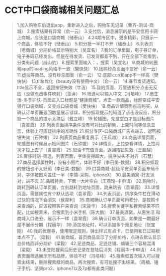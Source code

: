 # CCT中口袋商城相关问题汇总
> 1.加入购物车后退出app，重新进入之后，购物车无记录（曹齐-测试-商城）
> 2.搜索结果有异常（俞一云）
> 3.支付后，消息展示的是平安信用卡网上商城，应该是口袋商城（储泰山）
> 4.24期专区中，更多精彩，只展示一个商品，体验不好（储泰山）
> 5.积分抵一半打不开（储泰山）
> 6.列表页（老商城）分期价格显示特别大（吴宜名）
> 7.我的订单里面，电子券订单，电子券码已经发出，但是在待发货、已发货都查不到，只在全部下能看到，分类有问题（戚山豹）
> 8.搜索里面输入：<script>alert(456)</script>，搜索（吴宜名）
> 9.商城的转圈和app的loading风格不一致（樊快快）
> 10.团购秒杀页面不友好（俞一云）
> 11.虚拟等商品，没有秒杀图案（俞一云）
> 12.底部icon和app不一样高（樊快快）
> 13.title优化（beauty没有使用中文）（俞一云）
> 14.春节发货通知，title显示不全，返回按钮失效（牛洁）
> 15.我的页面，万里通积分点击无反应（没做点击事件映射）（澎湃）
> 16.筛选可以输入中文（冯培峰）
> 17.惠生活-冬季护肤-页面进入口标题是“健康商城”，点击一款商品，标题变成平安银行口袋商城，又变成口袋商城（樊快快）
> 18.商品详情页面点击购买，从确认订单页面返回数量展示错误，积分抵现提示的知道了点击没反应，积分抵一个商品的提示太滞后（戴立峰）
> 19.轮播图，先是空白才是目标图片（袁翠霞）
> 20.列表页面排序条件没有可对比的销量，上架时间等信息显示，体验上可质疑排序的准确性
> 21.积分专区-口袋商城广告点进去，返回按钮失效（石钟媛）
> 22.列表页商品重复展示（王超越）
> 23.商品详情页面，轮播图有时候展示相同图片（石钟媛）
> 24.详情页，上拉查看详情，上拉两次才拉上去了（袁翠霞）
> 25.加油卡充值页面，返回按钮失效（王超越）
> 26.奢侈时刻-筛选，列表页面，字体变得超大，排序尖头不对齐（石慧）
> 27.商品选择属性时，没有小图片，体验不好（李日美-数据）
> 28.积分抵现的按钮也不太好用（李日美-数据）
> 29.口袋商城-超级平安买单页面布局不对，字体被图片盖住一半（李璐-采购，iphoneX）
> 30.最美酒窝-好友派对，进不去
> 31.品牌特卖，下面一大片空白（王燕玲-卡申请）
> 32.购物时，跳转到确认订单页面，立刻跳转到地址页面，跳来跳去（袁翠霞）
> 33.详情页面，需要属性有个默认选项（袁翠霞）
> 34.列表页面，排序条件栏在滑动过快的情况下会消失（侯犀利）
> 35.商城确认订单页面可用积分，是按照卡来查询的，应该按照客户来查询（宋骏华）
> 36.搜索关键字和搜索结果不匹配，比如搜索米，会搜索到小米手机（陈大鹏）
> 37.最美酒窝，从惠生活 和商城入口进去，展示不一样（袁翠霞）
> 38.确认订单页面，如果是一期最好是不展示分期（程丽华）
> 39.添加地址时，可以添加多个重复地址（张宝刚）
> 40.我的优惠券，使用限定规则，弹出样式有点卡，已使用和已过期根本点不了。（梁毅）
> 41.新商城，首页商品显示了分期价格，点进去默认显示总价格而非分期价（梁毅）
> 42.足迹商品、足迹店铺、编辑三个容易混淆（梁毅）
> 43.未登陆搜索后历史记录在登陆后消失（程丽华-卡申请）
> 44.列表页面筛选展示所有品牌，体验不好（冯培峰）
> 45.搜索框首次输入可以搜索出结果，删除搜索框的商品，再次搜索，有可能搜不出结果。（周楠，锤子手机、坚果pro2、iphone7以及7p都有此类问题）
